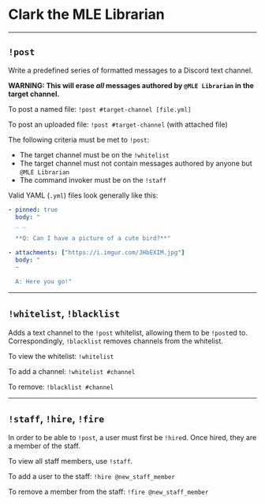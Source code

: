 # Clark the MLE Librarian

---

## `!post`

Write a predefined series of formatted messages to a Discord text channel.

__WARNING: This will erase _all_ messages authored by `@MLE Librarian`
in the target channel.__

To post a named file: `!post #target-channel [file.yml]`

To post an uploaded file: `!post #target-channel` (with attached file)

The following criteria must be met to `!post`:

- The target channel must be on the `!whitelist`
- The target channel must not contain messages authored by anyone but `@MLE Librarian`
- The command invoker must be on the `!staff`

Valid YAML (`.yml`) files look generally like this:

```yaml
- pinned: true
  body: "
  _ _

  **Q: Can I have a picture of a cute bird?**"

- attachments: ["https://i.imgur.com/JHbEXIM.jpg"]
  body: "
  ~

  A: Here you go!"
```

---

## `!whitelist`, `!blacklist`

Adds a text channel to the `!post` whitelist, allowing them to be `!post`ed to. Correspondingly, `!blacklist` removes channels from the whitelist.

To view the whitelist: `!whitelist`

To add a channel: `!whitelist #channel`

To remove: `!blacklist #channel`

---

## `!staff`, `!hire`, `!fire`

In order to be able to `!post`, a user must first be `!hire`d. Once hired,
they are a member of the staff.

To view all staff members, use `!staff`.

To add a user to the staff: `!hire @new_staff_member`

To remove a member from the staff: `!fire @new_staff_member`
